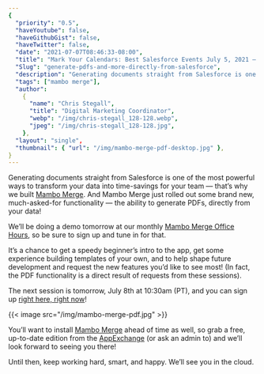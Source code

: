 ```yaml
---
{
  "priority": "0.5",
  "haveYoutube": false,
  "haveGithubGist": false,
  "haveTwitter": false,
  "date": "2021-07-07T08:46:33-08:00",
  "title": "Mark Your Calendars: Best Salesforce Events July 5, 2021 — July 9, 2021",
  "Slug": "generate-pdfs-and-more-directly-from-salesforce",
  "description": "Generating documents straight from Salesforce is one of the most powerful ways to transform your data into time-savings for your team —...",
  "tags": ["mambo merge"],
  "author":
    {
      "name": "Chris Stegall",
      "title": "Digital Marketing Coordinator",
      "webp": "/img/chris-stegall_128-128.webp",
      "jpeg": "/img/chris-stegall_128-128.jpg",
    },
  "layout": "single",
  "thumbnail": { "url": "/img/mambo-merge-pdf-desktop.jpg" },
}
---
```


Generating documents straight from Salesforce is one of the most powerful ways to transform your data into time-savings for your team — that’s why we built [Mambo Merge](https://appexchange.salesforce.com/appxListingDetail?listingId=a0N3u00000MBinOEAT). And Mambo Merge just rolled out some brand new, much-asked-for functionality — the ability to generate PDFs, directly from your data!

We’ll be doing a demo tomorrow at our monthly [Mambo Merge Office Hours](https://events.mkpartners.com/MamboMergeOfficeHours), so be sure to sign up and tune in for that.

It’s a chance to get a speedy beginner’s intro to the app, get some experience building templates of your own, and to help shape future development and request the new features you’d like to see most! (In fact, the PDF functionality is a direct result of requests from these sessions).

The next session is tomorrow, July 8th at 10:30am (PT), and you can sign up [right here, right now](https://events.mkpartners.com/MamboMergeOfficeHours)!

{{< image src="/img/mambo-merge-pdf.jpg" >}}

You’ll want to install [Mambo Merge](https://appexchange.salesforce.com/appxListingDetail?listingId=a0N3u00000MBinOEAT) ahead of time as well, so grab a free, up-to-date edition from the [AppExchange](https://appexchange.salesforce.com/appxListingDetail?listingId=a0N3u00000MBinOEAT) (or ask an admin to) and we’ll look forward to seeing you there!

Until then, keep working hard, smart, and happy. We’ll see you in the cloud.
